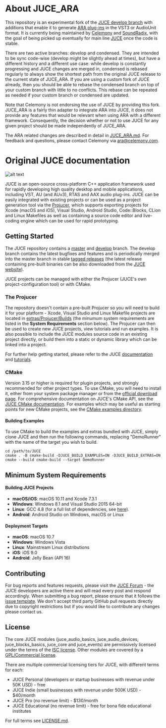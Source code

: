 # About JUCE_ARA

This repository is an experimental fork of the [JUCE develop branch](https://github.com/juce-framework/JUCE) with additions that enable it to generate [ARA plug-ins](https://www.celemony.com/en/service1/about-celemony/technologies) in the VST3 or AudioUnit format.
It is currently being maintained by [Celemony](https://www.celemony.com) and [SoundRadix](https://www.soundradix.com), with the goal of being picked up eventually for main line [JUCE](https://www.juce.com) once the code is stable.

There are two active branches: develop and condensed. They are intended to be sync code-wise (develop might be slightly ahead at times), but have a different history and a different use case: while develop is constantly progressing and JUCE changes are merged in, condensed is rebased regularly to always show the shortest path from the original JUCE release to the current state of JUCE_ARA. If you are using a custom fork of JUCE already, then you should be able to rebase the condensed branch on top of your custom branch with little to no conflicts. This rebase can be repeated as needed if your custom branch or condensed are updated.

Note that Celemony is not endorsing the use of JUCE by providing this fork. JUCE_ARA is a fairly thin adapter to integrate ARA into JUCE, it does not provide any features that would be relevant when using ARA with a different framework. Consequently, the decision whether or not to use JUCE for any given project should be made independently of JUCE_ARA.

The ARA related changes are described in detail in [JUCE_ARA.md](https://github.com/Celemony/JUCE_ARA/blob/develop/JUCE_ARA.md).
For feedback and questions, please contact Celemony via [ara@celemony.com](mailto:ara@celemony.com?Subject=JUCE%20ARA%20integration).


# Original JUCE documentation

![alt text](https://assets.juce.com/juce/JUCE_banner.png "JUCE")

JUCE is an open-source cross-platform C++ application framework used for rapidly
developing high quality desktop and mobile applications, including VST, AU (and AUv3),
RTAS and AAX audio plug-ins. JUCE can be easily integrated with existing projects or can
be used as a project generation tool via the [Projucer](https://juce.com/discover/projucer),
which supports exporting projects for Xcode (macOS and iOS), Visual Studio, Android Studio,
Code::Blocks, CLion and Linux Makefiles as well as containing a source code editor and
live-coding engine which can be used for rapid prototyping.

## Getting Started

The JUCE repository contains a [master](https://github.com/juce-framework/JUCE/tree/master)
and [develop](https://github.com/juce-framework/JUCE/tree/develop) branch. The develop branch
contains the latest bugfixes and features and is periodically merged into the master
branch in stable [tagged releases](https://github.com/juce-framework/JUCE/releases)
(the latest release containing pre-built binaries can be also downloaded from the
[JUCE website](https://juce.com/get-juce)).

JUCE projects can be managed with either the Projucer (JUCE's own project-configuration
tool) or with CMake.

### The Projucer

The repository doesn't contain a pre-built Projucer so you will need to build it
for your platform - Xcode, Visual Studio and Linux Makefile projects are located in
[extras/Projucer/Builds](/extras/Projucer/Builds)
(the minumum system requirements are listed in the __System Requirements__ section below).
The Projucer can then be used to create new JUCE projects, view tutorials and run examples.
It is also possible to include the JUCE modules source code in an existing project directly,
or build them into a static or dynamic library which can be linked into a project.

For further help getting started, please refer to the JUCE
[documentation](https://juce.com/learn/documentation) and
[tutorials](https://juce.com/learn/tutorials).

### CMake

Version 3.15 or higher is required for plugin projects, and strongly
recommended for other project types. To use CMake, you will need to install it,
either from your system package manager or from the [official download
page](https://cmake.org/download/). For comprehensive documentation on JUCE's
CMake API, see the [JUCE CMake documentation](/docs/CMake%20API.md). For examples
which may be useful as starting points for new CMake projects, see the [CMake
examples directory](/examples/CMake).

#### Building Examples

To use CMake to build the examples and extras bundled with JUCE, simply clone
JUCE and then run the following commands, replacing "DemoRunner" with the name
of the target you wish to build.

    cd /path/to/JUCE
    cmake . -B cmake-build -DJUCE_BUILD_EXAMPLES=ON -DJUCE_BUILD_EXTRAS=ON
    cmake --build cmake-build --target DemoRunner

## Minimum System Requirements

#### Building JUCE Projects

- __macOS/iOS__: macOS 10.11 and Xcode 7.3.1
- __Windows__: Windows 8.1 and Visual Studio 2015 64-bit
- __Linux__: GCC 4.8 (for a full list of dependencies, see
[here](/docs/Linux%20Dependencies.md)).
- __Android__: Android Studio on Windows, macOS or Linux

#### Deployment Targets

- __macOS__: macOS 10.7
- __Windows__: Windows Vista
- __Linux__: Mainstream Linux distributions
- __iOS__: iOS 9.0
- __Android__: Jelly Bean (API 16)

## Contributing

For bug reports and features requests, please visit the [JUCE Forum](https://forum.juce.com/) -
the JUCE developers are active there and will read every post and respond accordingly. When
submitting a bug report, please ensure that it follows the
[issue template](/.github/ISSUE_TEMPLATE.txt).
We don't accept third party GitHub pull requests directly due to copyright restrictions
but if you would like to contribute any changes please contact us.

## License

The core JUCE modules (juce_audio_basics, juce_audio_devices, juce_blocks_basics, juce_core
and juce_events) are permissively licensed under the terms of the
[ISC license](http://www.isc.org/downloads/software-support-policy/isc-license/).
Other modules are covered by a
[GPL/Commercial license](https://www.gnu.org/licenses/gpl-3.0.en.html).

There are multiple commercial licensing tiers for JUCE, with different terms for each:
- JUCE Personal (developers or startup businesses with revenue under 50K USD) - free
- JUCE Indie (small businesses with revenue under 500K USD) - $40/month
- JUCE Pro (no revenue limit) - $130/month
- JUCE Educational (no revenue limit) - free for bona fide educational institutes

For full terms see [LICENSE.md](LICENSE.md).
